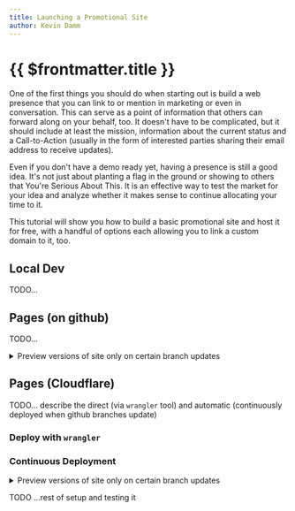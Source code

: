 ```yaml
---
title: Launching a Promotional Site
author: Kevin Damm
---
```


# {{ $frontmatter.title }}

One of the first things you should do when starting out is build a web presence
that you can link to or mention in marketing or even in conversation.  This can
serve as a point of information that others can forward along on your behalf,
too.  It doesn't have to be complicated, but it should include at least the
mission, information about the current status and a Call-to-Action (usually in
the form of interested parties sharing their email address to receive updates).

Even if you don't have a demo ready yet, having a presence is still a good idea.
It's not just about planting a flag in the ground or showing to others that
You're Serious About This.  It is an effective way to test the market for your
idea and analyze whether it makes sense to continue allocating your time to it.

This tutorial will show you how to build a basic promotional site and host it
for free, with a handful of options each allowing you to link a custom domain
to it, too.

## Local Dev

TODO...

## Pages (on github)

TODO...

<details><summary>Preview versions of site only on certain branch updates</summary>
...</details>

## Pages (Cloudflare)

TODO... describe the direct (via `wrangler` tool) and automatic (continuously
deployed when github branches update)


### Deploy with `wrangler`


### Continuous Deployment


<details><summary>Preview versions of site only on certain branch updates</summary>
...

<details><summary>Why?</summary>
If you are maintaining your application on the same branch, you may find that
the continuous-deployment triggers even when there aren't any site-relevant
updates.

Your account with the host will have a limit to how many build runs it will do,
and it will either stop running after that (until the next accounting
window gives you quota) or start costing you more.
</details>

You then need to do any non-site development on branches that do not match these
patterns.  For this book, I have a `dev-book` branch for chapter content updates
and `dev-workers` for parts of the site that aren't in the statically-generated
content.  I also have a wildcard `dev-book-*` rule for building preview
versions of chapters as they are written.

This way, `dev-book` can be pulled into `main` without triggering a site-update
and `dev-workers` can be updated, and update `main`, as often as I want without
worrying about running against my monthly quota.  For a team size greater than
one this becomes even more likely, but even as a solo dev with a handful of
projects, it's easier to define a narrow rule now, while setting up the CD
process, rather than forget about it until it becomes an issue.

</details>

TODO ...rest of setup and testing it
